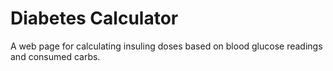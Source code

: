 # Diabetes Calculator

A web page for calculating insuling doses based on blood glucose readings and consumed carbs.

